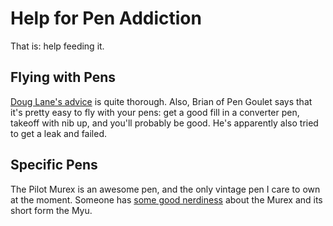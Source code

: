 # Help for Pen Addiction

That is: help feeding it.

## Flying with Pens

[Doug Lane's advice](http://micro.douglane.com/2014/09/02/flying-with-fountain.html) is quite thorough.
Also, Brian of Pen Goulet says that it's pretty easy to fly with your pens: get a good fill in a converter pen, takeoff with nib up, and you'll probably be good.
He's apparently also tried to get a leak and failed.

## Specific Pens

The Pilot Murex is an awesome pen, and the only vintage pen I care to own at the moment.
Someone has [some good nerdiness](http://www.stutler.cc/pens/murex/index.html) about the Murex and its short form the Myu.